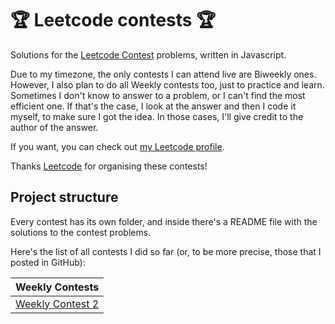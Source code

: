 # 🏆 Leetcode contests 🏆

Solutions for the [Leetcode Contest](https://leetcode.com/contest/) problems, written in Javascript.

Due to my timezone, the only contests I can attend live are Biweekly ones. However, I also plan to do all Weekly contests too, just to practice and learn. Sometimes I don't know to answer to a problem, or I can't find the most efficient one. If that's the case, I look at the answer and then I code it myself, to make sure I got the idea. In those cases, I'll give credit to the author of the answer.

If you want, you can check out [my Leetcode profile](https://leetcode.com/davidolive/).

Thanks [Leetcode](https://twitter.com/leetcode) for organising these contests!

## Project structure

Every contest has its own folder, and inside there's a README file with the solutions to the contest problems.

Here's the list of all contests I did so far (or, to be more precise, those that I posted in GitHub):

| Weekly Contests |
| :--- |
| [Weekly Contest 2](./weekly-2) |